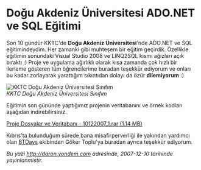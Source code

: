 # Doğu Akdeniz Üniversitesi ADO.NET ve SQL Eğitimi
Son 10 gündür KKTC'de **Doğu Akdeniz Üniversitesi**'nde ADO.NET ve SQL
eğitimindeydim. Her zamanki gibi muhteşem bir eğitim geçirdik. Özellikle
eğitimin sonundaki Visual Studio 2008 ve LINQ2SQL kısmı ağızları açık
bıraktı :) Proje ve uygulama ağırlıklı olarak kısa zamanda çok hızlı bir
ilerleme gösteren tüm öğrencilerime buradan teşekkür ediyorum ve onları
bu kadar zorlayarak yarattığım sıkıntıdan dolayı da özür **dilemiyorum**
:)

![KKTC Doğu Akdeniz Üniversitesi
Sınıfım](media/Dogu_Akdeniz_Universitesi_ADO_NET_ve_SQL_Egitimi/10122007_2.jpg)\
*KKTC Doğu Akdeniz Üniversitesi Sınıfım*

Eğitimin son gününde yaptığımız projenin veritabanını ve örnek kodları
aşağıdan indirebilirsiniz.

[Proje Dosyalar ve Veritabanı - 10122007\_1.rar (1.14
MB)](media/Dogu_Akdeniz_Universitesi_ADO_NET_ve_SQL_Egitimi/10122007_1.rar)

Kıbrıs'ta bulunduğum sürede bana misafirperverliği ile yakından yardımcı
olan [BTDays](http://www.btdays.com/) ekibinden Göker Toplu'ya buradan
ayrıca teşekkür ediyorum.



*Bu yazi http://daron.yondem.com adresinde, 2007-12-10 tarihinde yayinlanmistir.*

